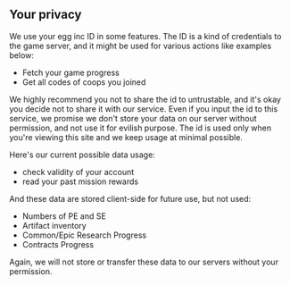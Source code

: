 ## Your privacy

We use your egg inc ID in some features.
The ID is a kind of credentials to the game server, and it might be used for various actions like examples below:

- Fetch your game progress
- Get all codes of coops you joined

We highly recommend you not to share the id to untrustable, and it's okay you decide not to share it with our service.
Even if you input the id to this service, we promise we don't store your data on our server without permission, and not use it for evilish purpose. The id is used only when you're viewing this site and we keep usage at minimal possible.

Here's our current possible data usage:

- check validity of your account
- read your past mission rewards

And these data are stored client-side for future use, but not used:

- Numbers of PE and SE
- Artifact inventory
- Common/Epic Research Progress
- Contracts Progress

Again, we will not store or transfer these data to our servers without your permission.
